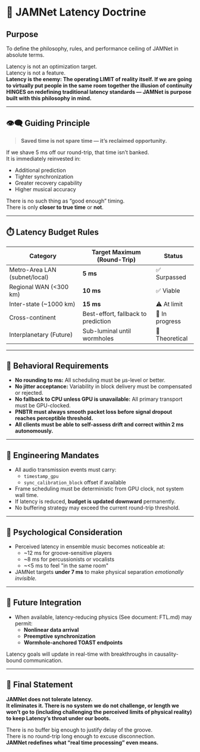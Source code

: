 # 🎯 JAMNet Latency Doctrine

## Purpose
To define the philosophy, rules, and performance ceiling of JAMNet in absolute terms.

Latency is not an optimization target.  
Latency is not a feature.  
**Latency is the enemy: The operating LIMIT of reality itself. If we are going to virtually put people in the same room together the illusion of continuity HINGES on redefining traditional latency standards — JAMNet is purpose built with this philosophy in mind.**

---

## 👁️‍🗨️ Guiding Principle

> **Saved time is not spare time — it’s reclaimed opportunity.**

If we shave 5 ms off our round-trip, that time isn’t banked.  
It is immediately reinvested in:
- Additional prediction
- Tighter synchronization
- Greater recovery capability
- Higher musical accuracy

There is no such thing as “good enough” timing.  
There is only **closer to true time** or **not**.

---

## ⏱️ Latency Budget Rules

| Category                       | Target Maximum (Round-Trip) | Status         |
|--------------------------------|------------------------------|----------------|
| Metro-Area LAN (subnet/local) | **5 ms**                     | ✅ Surpassed    |
| Regional WAN (<300 km)        | **10 ms**                    | ✅ Viable       |
| Inter-state (~1000 km)        | **15 ms**                    | ⚠️ At limit     |
| Cross-continent               | Best-effort, fallback to prediction | 🔁 In progress  |
| Interplanetary (Future)       | Sub-luminal until wormholes | 🧪 Theoretical  |

---

## 🚦 Behavioral Requirements

- **No rounding to ms:** All scheduling must be µs-level or better.
- **No jitter acceptance:** Variability in block delivery must be compensated or rejected.
- **No fallback to CPU unless GPU is unavailable:** All primary transport must be GPU-clocked.
- **PNBTR must always smooth packet loss before signal dropout reaches perceptible threshold.**
- **All clients must be able to self-assess drift and correct within 2 ms autonomously.**

---

## 🔩 Engineering Mandates

- All audio transmission events must carry:
  - `timestamp_gpu`
  - `sync_calibration_block` offset if available
- Frame scheduling must be deterministic from GPU clock, not system wall time.
- If latency is reduced, **budget is updated downward** permanently.
- No buffering strategy may exceed the current round-trip threshold.

---

## 🧠 Psychological Consideration

- Perceived latency in ensemble music becomes noticeable at:
  - ~12 ms for groove-sensitive players
  - ~8 ms for percussionists or vocalists
  - ~<5 ms to feel "in the same room"
- JAMNet targets **under 7 ms** to make physical separation *emotionally invisible.*

---

## 🔮 Future Integration

- When available, latency-reducing physics (See document: FTL.md) may permit:
  - **Nonlinear data arrival**
  - **Preemptive synchronization**
  - **Wormhole-anchored TOAST endpoints**

Latency goals will update in real-time with breakthroughs in causality-bound communication.

---

## 🧬 Final Statement

**JAMNet does not tolerate latency.  
It eliminates it. There is no system we do not challenge, or length we won’t go to (including challenging the perceived limits of physical reality) to keep Latency’s throat under our boots.**

There is no buffer big enough to justify delay of the groove.  
There is no round-trip long enough to excuse disconnection.  
**JAMNet redefines what “real time processing” even means.**


